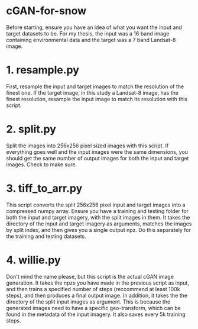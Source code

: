 # cGAN-for-snow
Before starting, ensure you have an idea of what you want the input and target datasets to be. For my thesis, the input was a 16 band image containing environmental data and the target was a 7 band Landsat-8 image.

# 1. resample.py
First, resample the input and target images to match the resolution of the finest one. If the target image, in this study a Landsat-8 image, has the finest resolution, resample the input image to match its resolution with this script.

# 2. split.py
Split the images into 256x256 pixel sized images with this script. If everything goes well and the input images were the same dimensions, you should get the same number of output images for both the input and target images. Check to make sure.

# 3. tiff_to_arr.py
This script converts the split 256x256 pixel input and target images into a compressed numpy array. Ensure you have a training and testing folder for both the input and target imagery, with the split images in them. It takes the directory of the input and target imagery as arguments, matches the images by split index, and then gives you a single output npz. Do this separately for the training and testing datasets.

# 4. willie.py
Don't mind the name please, but this script is the actual cGAN image generation. It takes the npzs you have made in the previous script as input, and then trains a specified number of steps (reccommend at least 100k steps), and then produces a final output image. In addition, it takes the the directory of the split input images as argument. This is because the generated images need to have a specific geo-transform, which can be found in the metadata of the input imagery. It also saves every 5k training steps.
